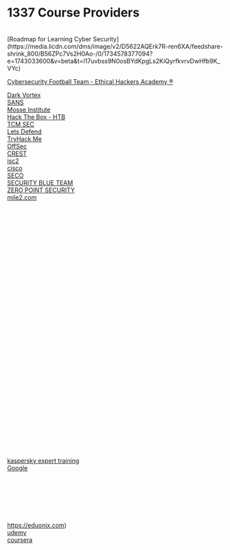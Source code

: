 # 1337 Course Providers
<br/>
[Roadmap for Learning Cyber Security](https://media.licdn.com/dms/image/v2/D5622AQErk7R-ren6XA/feedshare-shrink_800/B56ZPc7Vs2H0Ao-/0/1734578377094?e=1743033600&v=beta&t=l17uvbss9N0osBYdKpgLs2KiQyrfkvrvDwHfb9K_VYc)<br/>

[Cybersecurity Football Team - Ethical Hackers Academy ®](https://media.licdn.com/dms/image/v2/D4E22AQF_8C2VrGiHsQ/feedshare-shrink_800/B4EZPWKGgpHAAk-/0/1734464793667?e=1743033600&v=beta&t=HEf1YqBMfK2FOhSsgj_EvUjRXkawU6SrAxgfl_Mdqcg)<br/>

[Dark Vortex](https://0xdarkvortex.dev)<br/>
[SANS](https://sans.org)<br/>
[Mosse Institute](https://mosse-institute.com)<br/>
[Hack The Box - HTB](https://academy.hackthebox.com)<br/>
[TCM SEC](https://academy.tcm-sec.com)<br/>
[Lets Defend](https://app.letsdefend.io)<br/>
[TryHack Me](https://tryhackme.com)<br/>
[OffSec](https://offsec.com)<br/>
[CREST](https://crest-approved.org)<br/>
[isc2](https://isc2.org)<br/>
[cisco](https://cisco.com)<br/>
[SECO](https://seco-institute.org)<br/>
[SECURITY BLUE TEAM](https://securityblue.team)<br/>
[ZERO POINT SECURITY](https://training.zeropointsecurity.co.uk)<br/>
[mile2.com](https://mile2.com)<br/>
[](https://isaca.org)<br/>
[](https://app.infosecinstitute.com)<br/>
[](https://secops.group)<br/>
[](https://cyberwarfare.live)<br/>
[](https://comptia.org)<br/>
[](https://courses.zero2auto.com)<br/>
[](https://axelos.com)<br/>
[](https://aws.amazon.com/training)<br/>
[](https://redhat.com/en/services/training-and-certification)<br/>
[](https://iapp.org/certify)<br/>
[](https://asisonline.org)<br/>
[](https://redhat.com/en/services/certifications)<br/>
[](https://certipedia.com)<br/>
[](https://tuev-nord.de/en/company)<br/>
[](https://tuv.com/world/en)<br/>
[](https://tuvsud.com/en)<br/>
[](https://en.tuv.at)<br/>
[](https://lpi.org)<br/>
[](https://pmi.org)<br/>
[](https://isa.org/certification)<br/>
[](https://sabsa.org/certification)<br/>
[](https://exin.com)<br/>
[](https://identitymanagementinstitute.org/certification)<br/>
[](https://learningportal.juniper.net/juniper/default.aspx)<br/>
[](https://training-certifications.checkpoint.com/#)<br/>
[](https://ine.com)<br/>
[](https://gaqm.org)<br/>
[](https://view.ceros.com/f5/certification-roadmap/p/1)<br/>
[](https://wcnacertification.com)<br/>
[](https://opengroup.org)<br/>
[](https://redteamacademy.com)<br/>
[](https://blackstormsecurity.com/certification)<br/>
[](https://malwareunicorn.org/#/workshops)<br/>
[](https://zerodayengineering.com/training/index.html)<br/>
[](https://academy.attackiq.com)<br/>
[kaspersky expert training](https://xtraining.kaspersky.com)<br/>
[Google](https://grow.google)<br/>






[](https://8ksec.io/certifications)<br/>
[](https://learn.microsoft.com)<br/>
[](https://itacademy.vmware.com)<br/>
[](https://academy.blackperldfir.com)<br/>
[](https://ethicalhacksacademy.com)<br/>
[](https://eccouncil.org)<br/>
https://eduonix.com)<br/>
[udemy](https://udemy.com)<br/>
[coursera](https://coursera.org)<br/>
